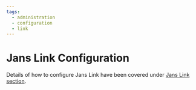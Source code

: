 ```yaml
---
tags:
  - administration
  - configuration
  - link
---
```


# Jans Link Configuration

Details of how to configure Jans Link have been covered 
under [Jans Link section](../link/README.md).